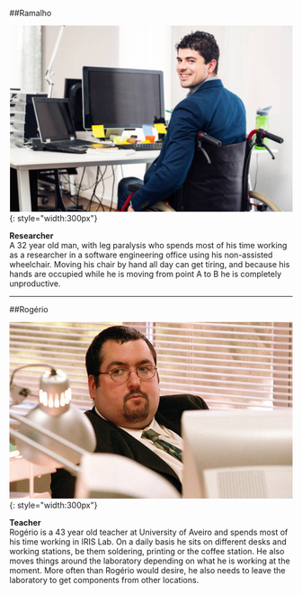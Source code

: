 ##Ramalho

![ram](../img/ramalho.png){: style="width:300px"}

**Researcher**<br>
A 32 year old man, with leg paralysis who spends most of his time working as a researcher in a software engineering office using his non-assisted wheelchair. Moving his chair by hand all day can get tiring, and because his hands are occupied while he is moving from point A to B he is completely unproductive.

---

##Rogério

![ram](../img/rogerio.jpg){: style="width:300px"}

**Teacher**<br>
Rogério is a 43 year old teacher at University of Aveiro and spends most of his time working in IRIS Lab. On a daily basis he sits on different desks and working stations, be them soldering, printing or the coffee station. He also moves things around the laboratory depending on what he is working at the moment. More often than Rogério would desire, he also needs to leave the laboratory to get components from other locations.